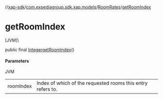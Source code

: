 //[xap-sdk](../../../index.md)/[com.expediagroup.sdk.xap.models](../index.md)/[RoomRates](index.md)/[getRoomIndex](get-room-index.md)

# getRoomIndex

[JVM]\

public final [Integer](https://docs.oracle.com/javase/8/docs/api/java/lang/Integer.html)[getRoomIndex](get-room-index.md)()

#### Parameters

JVM

| | |
|---|---|
| roomIndex | Index of which of the requested rooms this entry refers to. |

